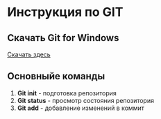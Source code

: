 # Инструкция по GIT

## Скачать Git for Windows
[Скачать здесь](https://github.com/git-for-windows/build-extra/releases/tag/git-sdk-1.0.8 "Клик")

## Основныйе команды

1. **Git init** - подготовка репозитория
2. **Git status** - просмотр состояния репозитория
3. **Git add** - добавление изменений в коммит
